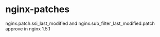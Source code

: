 # nginx-patches

nginx.patch.ssi_last_modified and nginx.sub_filter_last_modified.patch approve in nginx 1.5.1
